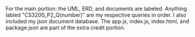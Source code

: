 For the main portion: the UML, ERD, and documents are labeled. Anything labled "CS3200_P2_Q(number)" are my respective queries in order. I also included my json document database. The app.js, index.js, index.html, and package.json are part of the extra credit portion.
